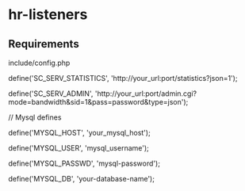 # hr-listeners

## Requirements ## 
include/config.php 

define('SC_SERV_STATISTICS', 'http://your_url:port/statistics?json=1');

define('SC_SERV_ADMIN', 'http://your_url:port/admin.cgi?mode=bandwidth&sid=1&pass=password&type=json');

// Mysql defines

define('MYSQL_HOST', 'your_mysql_host');

define('MYSQL_USER', 'mysql_username');

define('MYSQL_PASSWD', 'mysql-password');

define('MYSQL_DB', 'your-database-name');
